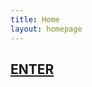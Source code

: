 ```yaml
---
title: Home
layout: homepage
---
```


<h2><a href="theProject.html">ENTER</a>&nbsp;&nbsp;&nbsp;&nbsp;&nbsp;&nbsp;</h2>
